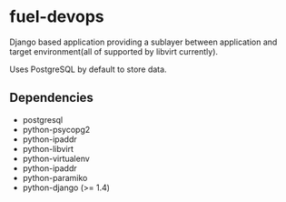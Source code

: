 fuel-devops
===========

Django based application providing a sublayer between application and target
environment(all of supported by libvirt currently).

Uses PostgreSQL by default to store data.

Dependencies
------------
 * postgresql
 * python-psycopg2
 * python-ipaddr
 * python-libvirt
 * python-virtualenv
 * python-ipaddr
 * python-paramiko
 * python-django (>= 1.4)

